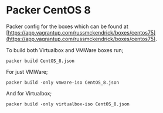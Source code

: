 # Packer CentOS 8

Packer config for the boxes which can be found at [https://app.vagrantup.com/russmckendrick/boxes/centos75](https://app.vagrantup.com/russmckendrick/boxes/centos75).

To build both Virtualbox and VMWare boxes run;

```
packer build CentOS_8.json
```

For just VMWare;

```
packer build -only vmware-iso CentOS_8.json
```

And for Virtualbox;

```
packer build -only virtualbox-iso CentOS_8.json
```
